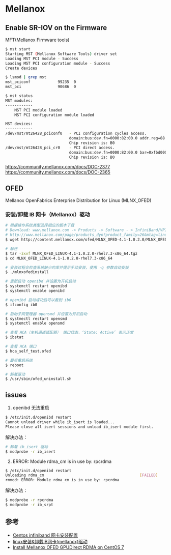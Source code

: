 # Mellanox

## Enable SR-IOV on the Firmware

MFT(Mellanox Firmware tools)

```bash
$ mst start
Starting MST (Mellanox Software Tools) driver set
Loading MST PCI module - Success
Loading MST PCI configuration module - Success
Create devices

$ lsmod | grep mst
mst_pciconf            99235  0
mst_pci                90686  0

$ mst status
MST modules:
------------
    MST PCI module loaded
    MST PCI configuration module loaded

MST devices:
------------
/dev/mst/mt26428_pciconf0   - PCI configuration cycles access.
                            domain:bus:dev.fn=0000:82:00.0 addr.reg=88 data.reg=92
                            Chip revision is: B0
/dev/mst/mt26428_pci_cr0    - PCI direct access.
                            domain:bus:dev.fn=0000:82:00.0 bar=0xfbd00000 size=0x100000
                            Chip revision is: B0
```

<https://community.mellanox.com/docs/DOC-2377>
<https://community.mellanox.com/docs/DOC-2365>

## OFED

Mellanox OpenFabrics Enterprise Distribution for Linux (MLNX_OFED)

### 安装/卸载 IB 网卡（Mellanox）驱动

```bash
# 根据操作系统类型选择相应的版本下载
# Download: www.mellanox.com -> Products -> Software - > InfiniBand/VPI Drivers -> Linux SW/Drivers
# http://www.mellanox.com/page/products_dyn?product_family=26&mtag=linux_sw_drivers
$ wget http://content.mellanox.com/ofed/MLNX_OFED-4.1-1.0.2.0/MLNX_OFED_LINUX-4.1-1.0.2.0-rhel7.3-x86_64.tgz

# 解压
$ tar -zxvf MLNX_OFED_LINUX-4.1-1.0.2.0-rhel7.3-x86_64.tgz
$ cd MLNX_OFED_LINUX-4.1-1.0.2.0-rhel7.3-x86_64

# 安装过程会检查系统缺少的库并提示手动安装，使用 -q 参数自动安装
$ ./mlnxofedinstall
```

```bash
# 重新启动 openibd 并设置为开机启动
$ systemctl restart openibd
$ systemctl enable openibd

# openibd 启动成功后可以看到 ib0
$ ifconfig ib0

# 启动子网管理器 opensmd 并设置为开机启动
$ systmectl restart opensmd
$ systemctl enable opensmd

# 查看 HCA（主机通道适配器） 端口状态，‘State: Active’ 表示正常
$ ibstat

# 查看 HCA 端口
$ hca_self_test.ofed

# 最后重启系统
$ reboot
```

```bash
# 卸载驱动
$ /usr/sbin/ofed_uninstall.sh
```

## issues

1. openibd 无法重启

```bash
$ /etc/init.d/openibd restart
Cannot unload driver while ib_isert is loaded...
Please close all isert sessions and unload ib_isert module first.
```

解决办法：

```bash
# 卸载 ib_isert 驱动
$ modprobe -r ib_isert
```

2. ERROR: Module rdma_cm is in use by: rpcrdma

```bash
$ /etc/init.d/openibd restart
Unloading rdma_cm                                          [FAILED]
rmmod: ERROR: Module rdma_cm is in use by: rpcrdma
```

解决办法：

```bash
$ modprobe -r rpcrdma
$ modprobe -r ib_srpt
```

## 参考

* [Centos infiniband 网卡安装配置](https://www.cnblogs.com/tiandi/p/7142486.html)
* [linux安装&卸载IB网卡(mellanox)驱动](https://www.cnblogs.com/leffss/p/7836694.html)
* [Install Mellanox OFED GPUDirect RDMA on CentOS 7](https://gist.github.com/1duo/666d749ac7bf24ac4cc4f67984756edf)